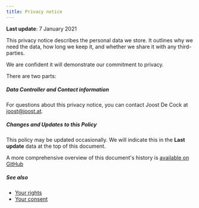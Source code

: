 ```yaml
---
title: Privacy notice
---
```


**Last update**: 7 January 2021

This privacy notice describes the personal data we store.
It outlines why we need the data, how long we keep it, and whether we share it with any third-parties.

We are confident it will demonstrate our commitment to privacy. 

There are two parts:

<ReadMore list />

##### Data Controller and Contact information

For questions about this privacy notice, you can contact Joost De Cock at joost@joost.at.

##### Changes and Updates to this Policy

This policy may be updated occasionally. We will indicate this in the **Last update** data at the top of this document.

A more comprehensive overview of this document's history is [available on GitHub][1]

##### See also

 - [Your rights][2]
 - [Your consent][3]

[1]:https://github.com/freesewing/markdown/commits/develop/org/docs/various/privacy
[2]:/docs/various/right/
[3]:/account/actions/consent/
